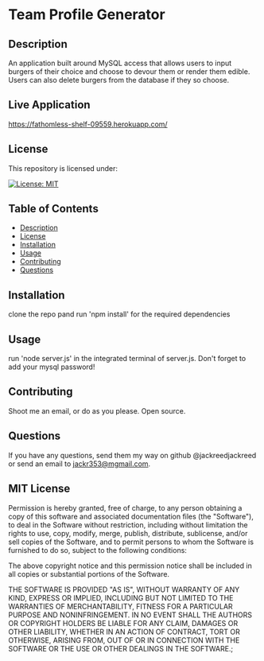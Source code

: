 
  # Team Profile Generator

  ## Description 
  
  An application built around MySQL access that allows users to input burgers of their choice and choose to devour them or render them edible. Users can also delete burgers from the database if they so choose. 
  
  ## Live Application
  https://fathomless-shelf-09559.herokuapp.com/

  ## License 

  This repository is licensed under:   
  
  [![License: MIT](https://img.shields.io/badge/License-MIT-yellow.svg)](https://opensource.org/licenses/MIT)

  
  ## Table of Contents
  * [Description](#description)
  * [License](#license)
  * [Installation](#installation)
  * [Usage](#usage)
  * [Contributing](#contributing)
  * [Questions](#questions)

  ## Installation
  
  clone the repo pand run 'npm install' for the required dependencies

  ## Usage 
  
  run 'node server.js' in the integrated terminal of server.js. Don't forget to add your mysql password!

  ## Contributing 
  
  Shoot me an email, or do as you please. Open source. 

  ## Questions 
  
  If you have any questions, send them my way on github @jackreedjackreed or send an email to jackr353@mgmail.com.

  ## MIT License

  Permission is hereby granted, free of charge, to any person obtaining a copy
  of this software and associated documentation files (the "Software"), to deal
  in the Software without restriction, including without limitation the rights
  to use, copy, modify, merge, publish, distribute, sublicense, and/or sell
  copies of the Software, and to permit persons to whom the Software is
  furnished to do so, subject to the following conditions:

  The above copyright notice and this permission notice shall be included in all
  copies or substantial portions of the Software.

  THE SOFTWARE IS PROVIDED "AS IS", WITHOUT WARRANTY OF ANY KIND, EXPRESS OR
  IMPLIED, INCLUDING BUT NOT LIMITED TO THE WARRANTIES OF MERCHANTABILITY,
  FITNESS FOR A PARTICULAR PURPOSE AND NONINFRINGEMENT. IN NO EVENT SHALL THE
  AUTHORS OR COPYRIGHT HOLDERS BE LIABLE FOR ANY CLAIM, DAMAGES OR OTHER
  LIABILITY, WHETHER IN AN ACTION OF CONTRACT, TORT OR OTHERWISE, ARISING FROM,
  OUT OF OR IN CONNECTION WITH THE SOFTWARE OR THE USE OR OTHER DEALINGS IN THE
SOFTWARE.;
